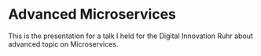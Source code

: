 # Advanced Microservices

This is the presentation for a talk I held for the Digital Innovation Ruhr
about advanced topic on Microservices.
